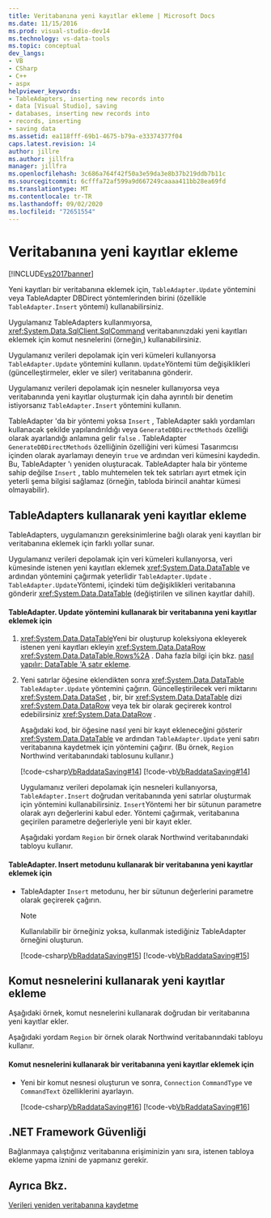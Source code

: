 ```yaml
---
title: Veritabanına yeni kayıtlar ekleme | Microsoft Docs
ms.date: 11/15/2016
ms.prod: visual-studio-dev14
ms.technology: vs-data-tools
ms.topic: conceptual
dev_langs:
- VB
- CSharp
- C++
- aspx
helpviewer_keywords:
- TableAdapters, inserting new records into
- data [Visual Studio], saving
- databases, inserting new records into
- records, inserting
- saving data
ms.assetid: ea118fff-69b1-4675-b79a-e33374377f04
caps.latest.revision: 14
author: jillre
ms.author: jillfra
manager: jillfra
ms.openlocfilehash: 3c686a764f42f50a3e59da3e8b37b219ddb7b11c
ms.sourcegitcommit: 6cfffa72af599a9d667249caaaa411bb28ea69fd
ms.translationtype: MT
ms.contentlocale: tr-TR
ms.lasthandoff: 09/02/2020
ms.locfileid: "72651554"
---
```

# <a name="insert-new-records-into-a-database"></a>Veritabanına yeni kayıtlar ekleme
[!INCLUDE[vs2017banner](../includes/vs2017banner.md)]

Yeni kayıtları bir veritabanına eklemek için, `TableAdapter.Update` yöntemini veya TableAdapter DBDirect yöntemlerinden birini (özellikle `TableAdapter.Insert` yöntemi) kullanabilirsiniz.

 Uygulamanız TableAdapters kullanmıyorsa,  <xref:System.Data.SqlClient.SqlCommand> veritabanınızdaki yeni kayıtları eklemek için komut nesnelerini (örneğin,) kullanabilirsiniz.

 Uygulamanız verileri depolamak için veri kümeleri kullanıyorsa `TableAdapter.Update` yöntemini kullanın. `Update`Yöntemi tüm değişiklikleri (güncelleştirmeler, ekler ve siler) veritabanına gönderir.

 Uygulamanız verileri depolamak için nesneler kullanıyorsa veya veritabanında yeni kayıtlar oluşturmak için daha ayrıntılı bir denetim istiyorsanız `TableAdapter.Insert` yöntemini kullanın.

 TableAdapter 'da bir yöntemi yoksa `Insert` , TableAdapter saklı yordamları kullanacak şekilde yapılandırıldığı veya `GenerateDBDirectMethods` özelliği olarak ayarlandığı anlamına gelir `false` . TableAdapter `GenerateDBDirectMethods` özelliğinin özelliğini veri kümesi Tasarımcısı içinden olarak ayarlamayı deneyin `true` ve ardından veri kümesini kaydedin. Bu, TableAdapter 'ı yeniden oluşturacak. TableAdapter hala bir yönteme sahip değilse `Insert` , tablo muhtemelen tek tek satırları ayırt etmek için yeterli şema bilgisi sağlamaz (örneğin, tabloda birincil anahtar kümesi olmayabilir).

## <a name="insert-new-records-by-using-tableadapters"></a>TableAdapters kullanarak yeni kayıtlar ekleme
 TableAdapters, uygulamanızın gereksinimlerine bağlı olarak yeni kayıtları bir veritabanına eklemek için farklı yollar sunar.

 Uygulamanız verileri depolamak için veri kümeleri kullanıyorsa, veri kümesinde istenen yeni kayıtları eklemek <xref:System.Data.DataTable> ve ardından yöntemini çağırmak yeterlidir `TableAdapter.Update` . `TableAdapter.Update`Yöntemi, içindeki tüm değişiklikleri veritabanına gönderir <xref:System.Data.DataTable> (değiştirilen ve silinen kayıtlar dahil).

#### <a name="to-insert-new-records-into-a-database-by-using-the-tableadapterupdate-method"></a>TableAdapter. Update yöntemini kullanarak bir veritabanına yeni kayıtlar eklemek için

1. <xref:System.Data.DataTable>Yeni bir oluşturup koleksiyona ekleyerek istenen yeni kayıtları ekleyin <xref:System.Data.DataRow> <xref:System.Data.DataTable.Rows%2A> . Daha fazla bilgi için bkz. [nasıl yapılır: DataTable 'A satır ekleme](https://msdn.microsoft.com/library/78ebbb43-c402-49cf-81da-0715289487bf).

2. Yeni satırlar öğesine eklendikten sonra <xref:System.Data.DataTable> `TableAdapter.Update` yöntemini çağırın. Güncelleştirilecek veri miktarını <xref:System.Data.DataSet> , bir, bir <xref:System.Data.DataTable> dizi <xref:System.Data.DataRow> veya tek bir olarak geçirerek kontrol edebilirsiniz <xref:System.Data.DataRow> .

    Aşağıdaki kod, bir öğesine nasıl yeni bir kayıt ekleneceğini gösterir <xref:System.Data.DataTable> ve ardından `TableAdapter.Update` yeni satırı veritabanına kaydetmek için yöntemini çağırır. (Bu örnek, `Region` Northwind veritabanındaki tablosunu kullanır.)

    [!code-csharp[VbRaddataSaving#14](../snippets/csharp/VS_Snippets_VBCSharp/VbRaddataSaving/CS/Form5.cs#14)]
    [!code-vb[VbRaddataSaving#14](../snippets/visualbasic/VS_Snippets_VBCSharp/VbRaddataSaving/VB/Form5.vb#14)]

   Uygulamanız verileri depolamak için nesneleri kullanıyorsa, `TableAdapter.Insert` doğrudan veritabanında yeni satırlar oluşturmak için yöntemini kullanabilirsiniz. `Insert`Yöntemi her bir sütunun parametre olarak ayrı değerlerini kabul eder. Yöntemi çağırmak, veritabanına geçirilen parametre değerleriyle yeni bir kayıt ekler.

   Aşağıdaki yordam `Region` bir örnek olarak Northwind veritabanındaki tabloyu kullanır.

#### <a name="to-insert-new-records-into-a-database-by-using-the-tableadapterinsert-method"></a>TableAdapter. Insert metodunu kullanarak bir veritabanına yeni kayıtlar eklemek için

- TableAdapter `Insert` metodunu, her bir sütunun değerlerini parametre olarak geçirerek çağırın.

    > [!NOTE]
    > Kullanılabilir bir örneğiniz yoksa, kullanmak istediğiniz TableAdapter örneğini oluşturun.

     [!code-csharp[VbRaddataSaving#15](../snippets/csharp/VS_Snippets_VBCSharp/VbRaddataSaving/CS/Class1.cs#15)]
     [!code-vb[VbRaddataSaving#15](../snippets/visualbasic/VS_Snippets_VBCSharp/VbRaddataSaving/VB/Class1.vb#15)]

## <a name="insert-new-records-by-using-command-objects"></a>Komut nesnelerini kullanarak yeni kayıtlar ekleme
 Aşağıdaki örnek, komut nesnelerini kullanarak doğrudan bir veritabanına yeni kayıtlar ekler.

 Aşağıdaki yordam `Region` bir örnek olarak Northwind veritabanındaki tabloyu kullanır.

#### <a name="to-insert-new-records-into-a-database-by-using-command-objects"></a>Komut nesnelerini kullanarak bir veritabanına yeni kayıtlar eklemek için

- Yeni bir komut nesnesi oluşturun ve sonra, `Connection` `CommandType` ve `CommandText` özelliklerini ayarlayın.

     [!code-csharp[VbRaddataSaving#16](../snippets/csharp/VS_Snippets_VBCSharp/VbRaddataSaving/CS/Class1.cs#16)]
     [!code-vb[VbRaddataSaving#16](../snippets/visualbasic/VS_Snippets_VBCSharp/VbRaddataSaving/VB/Class1.vb#16)]

## <a name="net-framework-security"></a>.NET Framework Güvenliği
 Bağlanmaya çalıştığınız veritabanına erişiminizin yanı sıra, istenen tabloya ekleme yapma iznini de yapmanız gerekir.

## <a name="see-also"></a>Ayrıca Bkz.
 [Verileri yeniden veritabanına kaydetme](../data-tools/save-data-back-to-the-database.md)
